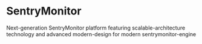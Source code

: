 # SentryMonitor
Next-generation SentryMonitor platform featuring scalable-architecture technology and advanced modern-design for modern sentrymonitor-engine
